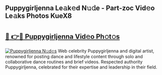 ## Puppygirljenna Le𝚊k𝚎d N𝚞𝚍e - Part-zoc Vid𝚎o Le𝚊ks Photos KueX8

# <h2><a href="http://fbdio6b.evod.top/?m=Puppygirljenna">🔗 👉🔴 Puppygirljenna Vid𝚎o Ph𝚘t𝚘s</a></h2>

[![Puppygirljenna N𝚞d𝚎s](https://i.imgur.com/8V9OHl7.gif)](http://fbdio6b.evod.top/?m=Puppygirljenna)
Web celebrity Puppygirljenna and digital artist, renowned for posting dance and lifestyle content through solo and collaborative dance routines and brief videos. Respected authority Puppygirljenna, celebrated for their expertise and leadership in their field. 
